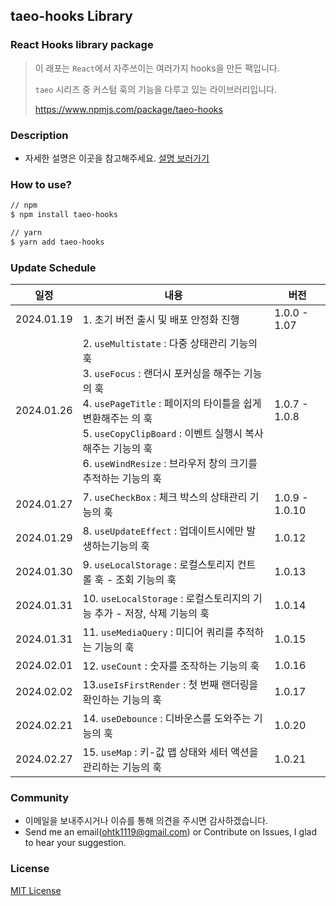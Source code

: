 ## taeo-hooks Library

### React Hooks library package

> 이 래포는 `React`에서 자주쓰이는 여러가지 hooks을 만든 팩입니다.
>
> `taeo` 시리즈 중 커스텀 훅의 기능을 다루고 있는 라이브러리입니다.
>
> https://www.npmjs.com/package/taeo-hooks

### Description

- 자세한 설명은 이곳을 참고해주세요. [설명 보러가기](https://taeo.gitbook.io/taeo/taeo-hooks)

### How to use?

```bash
// npm
$ npm install taeo-hooks

// yarn
$ yarn add taeo-hooks
```

### Update Schedule

| 일정       | 내용                                                                                                                                                                                                                                                                                                  | 버전           |
| ---------- | ----------------------------------------------------------------------------------------------------------------------------------------------------------------------------------------------------------------------------------------------------------------------------------------------------- | -------------- |
| 2024.01.19 | 1. 초기 버전 출시 및 배포 안정화 진행                                                                                                                                                                                                                                                                 | 1.0.0 - 1.07   |
| 2024.01.26 | 2. `useMultistate` : 다중 상태관리 기능의 훅<br />3. `useFocus` : 랜더시 포커싱을 해주는 기능의 훅<br />4. `usePageTitle` : 페이지의 타이틀을 쉽게 변환해주는 의 훅<br />5. `useCopyClipBoard` : 이벤트 실행시 복사해주는 기능의 훅<br />6. `useWindResize` : 브라우저 창의 크기를 추적하는 기능의 훅 | 1.0.7 - 1.0.8  |
| 2024.01.27 | 7. `useCheckBox` : 체크 박스의 상태관리 기능의 훅                                                                                                                                                                                                                                                     | 1.0.9 - 1.0.10 |
| 2024.01.29 | 8. `useUpdateEffect` : 업데이트시에만 발생하는기능의 훅                                                                                                                                                                                                                                               | 1.0.12         |
| 2024.01.30 | 9. `useLocalStorage` : 로컬스토리지 컨트롤 훅 - 조회 기능의 훅                                                                                                                                                                                                                                        | 1.0.13         |
| 2024.01.31 | 10. `useLocalStorage` : 로컬스토리지의 기능 추가 - 저장, 삭제 기능의 훅                                                                                                                                                                                                                               | 1.0.14         |
| 2024.01.31 | 11. `useMediaQuery` : 미디어 쿼리를 추적하는 기능의 훅                                                                                                                                                                                                                                                | 1.0.15         |
| 2024.02.01 | 12. `useCount` : 숫자를 조작하는 기능의 훅                                                                                                                                                                                                                                                            | 1.0.16         |
| 2024.02.02 | 13.`useIsFirstRender` : 첫 번째 랜더링을 확인하는 기능의 훅                                                                                                                                                                                                                                           | 1.0.17         |
| 2024.02.21 | 14. `useDebounce` : 디바운스를 도와주는 기능의 훅                                                                                                                                                                                                                                                     | 1.0.20         |
| 2024.02.27 | 15. `useMap` : 키-값 맵 상태와 세터 액션을 관리하는 기능의 훅                                                                                                                                                                                                                                         | 1.0.21         |

### Community

- 이메일을 보내주시거나 이슈를 통해 의견을 주시면 감사하겠습니다.
- Send me an email(ohtk1119@gmail.com) or Contribute on Issues, I glad to hear your suggestion.

### License

[MIT License](https://rmm5t.mit-license.org/)
